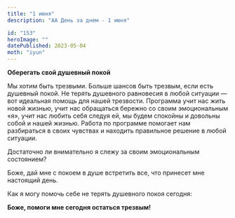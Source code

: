```yaml
---
title: "1 июня"
description: "АА День за днем - 1 июня"

id: "153"
heroImage: ""
datePublished: 2023-05-04
moth: "iyun"
---
```


**Оберегать свой душевный покой**

Мы хотим быть трезвыми. Больше шансов быть трезвым, если есть душевный покой.
Не терять душевного равновесия в любой ситуации — вот идеальная помощь для
нашей трезвости. Программа учит нас жить новой жизнью, учит нас обращаться
бережно со своим эмоциональным «я», учит нас любить себя следуя ей, мы будем
спокойны и довольны собой и нашей жизнью. Работа по программе помогает нам
разбираться в своих чувствах и находить правильное решение в любой ситуации.

Достаточно ли внимательно я слежу за своим эмоциональным состоянием?

Боже, дай мне с покоем в душе встретить все, что принесет мне настоящий день.

Как я могу помочь себе не терять душевного покоя сегодня:

**Боже, помоги мне сегодня остаться трезвым!**
